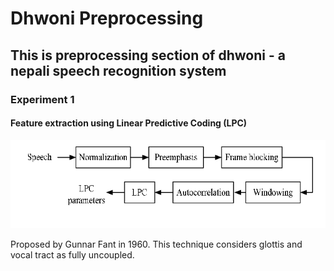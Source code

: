 # Dhwoni Preprocessing

## This is preprocessing section of dhwoni - a nepali speech recognition system

### Experiment 1

#### Feature extraction using Linear Predictive Coding (LPC)

![Linear Predictive Coding](lpc.png?raw=true "Linear Predictive Coding")

Proposed by Gunnar Fant in 1960. This technique considers glottis and vocal tract as fully uncoupled.